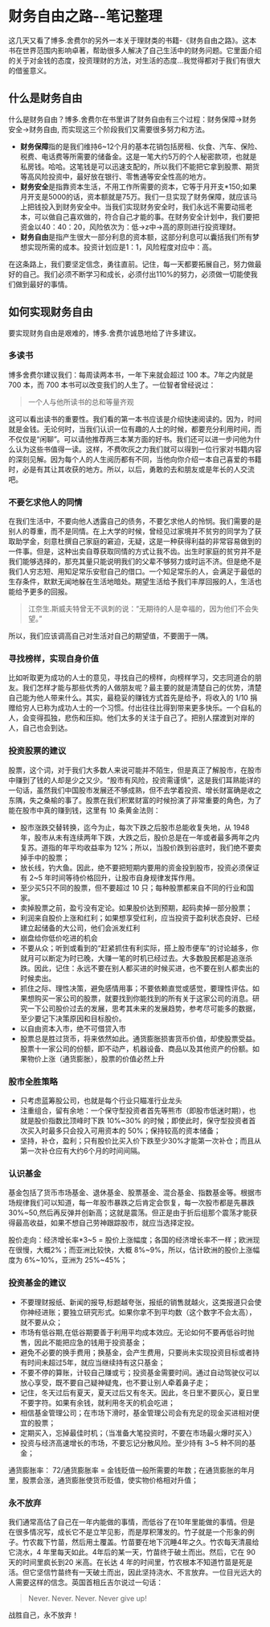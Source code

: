 # 财务自由之路--笔记整理

这几天又看了博多.舍费尔的另外一本关于理财类的书籍-《财务自由之路》。这本书在世界范围内影响卓著，帮助很多人解决了自己生活中的财务问题。它里面介绍的关于对金钱的态度，投资理财的方法，对生活的态度...我觉得都对于我们有很大的借鉴意义。

## 什么是财务自由

什么是财务自由？博多.舍费尔在书里讲了财务自由有三个过程：财务保障→财务安全→财务自由, 而实现这三个阶段我们又需要很多努力和方法。

- **财务保障**指的是我们维持6~12个月的基本花销包括房租、伙食、汽车、保险、税费、电话费等所需要的储备金。这是一笔大约5万的个人秘密款项，也就是私房钱。哈哈。这笔钱是可以迅速支配的，所以我们不能把它拿到股票、期货等高风险投资中，最好放在银行、零售通等安全性高的地方。
- **财务安全**是指靠资本生活，不用工作所需要的资本，它等于月开支*150;如果月开支是5000的话，资本额就是75万。我们一旦实现了财务保障，就应该马上把钱投入到财务安全中。当我们实现财务安全时，我们永远不需要动摇老本，可以做自己喜欢做的，符合自己才能的事。在财务安全计划中，我们要把资金以40：40：20，风险依次为：低→z中→高的原则进行投资理财。
- **财务自由**是指产生很大一部分利息的资本额，这部分利息可以囊括我们所有梦想实现所需的成本。投资计划应是1：1，风险程度对应中：高。

在这条路上，我们要坚定信念，勇往直前。记住，每一天都要拓展自己，努力做最好的自己。我们必须不断学习和成长，必须付出110%的努力，必须做一切能使我们做到最好的事情。

## 如何实现财务自由

要实现财务自由是艰难的，博多.舍费尔诚恳地给了许多建议。

### 多读书

博多舍费尔建议我们：每周读两本书，一年下来就会超过 100 本。7年之内就是 700 本，而 700 本书可以改变我们的人生了。一位智者曾经说过：
> 一个人与他所读书的总和等量齐观

这可以看出读书的重要性。我们看的第一本书应该是介绍快速阅读的。因为，时间就是金钱。无论何时，当我们认识一位有趣的人士的时候，都要充分利用时间，而不仅仅是“闲聊”。可以请他推荐两三本某方面的好书。我们还可以进一步问他为什么认为这些书值得一读。这样，不费吹灰之力我们就可以得到一位行家对书籍内容的深刻见解。因为每个人的人生阅历都有不同，当他向你介绍一本自己喜爱的书籍时，必是有其让其收获的地方。所以，以后，勇敢的去和朋友或是年长的人交流吧。

### 不要乞求他人的同情

在我们生活中，不要向他人透露自己的债务，不要乞求他人的怜悯。我们需要的是别人的尊重，而不是同情。在上大学的时候，曾经见过家境并不贫穷的同学为了获取助学金，刻意杜撰自己家庭的窘迫，无疑，这是一种获得利益的非常容易做到的一件事。但是，这种出卖自尊获取同情的方式让我不齿。出生时家庭的贫穷并不是我们能够选择的，那充其量只能说明我们的父辈不够努力或时运不济。但是绝不是我们人穷志短、用知足常乐安慰自己的借口。一个知足常乐的人，会满足于最低的生存条件，默默无闻地躲在生活地暗处。期望生活给予我们丰厚回报的人，生活也能给予更多的回报。
> 江奈生.斯威夫特曾无不讽刺的说：“无期待的人是幸福的，因为他们不会失望。” 

所以，我们应该调高自己对生活对自己的期望值，不要圉于一隅。

### 寻找榜样，实现自身价值

比如听取更为成功的人士的意见，寻找自己的榜样，向榜样学习，交志同道合的朋友。我们怎样才能与那些优秀的人做朋友呢？最主要的就是清楚自己的优势，清楚自己能为他人带来什么。其实，最稳妥的赚钱方式首先是给予，将收入的 1/10 捐赠给穷人已称为成功人士的一个习惯。付出往往比得到带来更多快乐。一个自私的人，会变得孤独，悲伤和压抑。他们太多的关注于自己了。把别人摆渡到对岸的人，自己也会到达。

### 投资股票的建议

股票，这个词，对于我们大多数人来说可能并不陌生，但是真正了解股市，在股市中赚到了钱的人却是少之又少。“股市有风险，投资需谨慎”，这是我们耳熟能详的一句话，虽然我们中国股市发展还不够成熟，但不去学着投资、增长财富确是收之东隅，失之桑榆的事了。股票在我们积累财富的时候扮演了非常重要的角色，为了能在股市中真的赚到钱，这里有 10 条黄金法则：

- 股市涨跌交替转换，迄今为止，每次下跌之后股市总能收复失地，从 1948 年，股市从未有连续两年下跌，大跌之后，股价总是在一年或者最多两年之内复苏。道指的年平均收益率为 12%；所以，当股价跌到谷底时，我们绝不要卖掉手中的股票；
- 放长线，钓大鱼。因此，绝不要把短期内要用的资金投到股市，投资必须保证有 2~5 年时间等待价格回升，让股市自身规律发挥作用。
- 至少买5只不同的股票，但不要超过 10 只；每种股票都来自不同的行业和国家。
- 卖掉股票之前，盈亏没有定论。如果股价达到预期，起码卖掉一部分股票；
- 利润来自股价上涨和红利；如果想享受红利，应当投资于盈利状态良好、已经建立起储备的大公司，他们会派发红利
- 崩盘给你低价吃进的机会
- 不要从众；听到或看到的“赶紧抓住有利实际，搭上股市便车”的讨论越多，你就月可以断定为时已晚，大赚一笔的时机已经过去。大多数股民都是追涨杀跌。因此，记住：永远不要在别人都买进的时候买进，也不要在别人都卖出的时候卖出。
- 抓住之际、理性决策，避免感情用事；不要依赖直觉或感觉，要理性评估。如果想购买一家公司的股票，就要找到你能找到的所有关于这家公司的消息。研究一下公司股价过去的发展，思考其未来的发展趋势，参考尽可能多的数据，至少要记下决策原因和目标股价。
- 以自由资本入市，绝不可借贷入市
- 股票总是胜过货币，将来依然如此。通货膨胀损害货币价值，却使股票受益。股票十一家公司的份额，即不动产，机器设备、商品以及其他资产的份额。如果物价上涨（通货膨胀），股票的价值必然上升

### 股市全胜策略

- 只考虑蓝筹股公司，也就是每个行业只瞄准行业龙头
- 注重组合，留有余地：一个保守型投资者首先等熊市（即股市低迷时期），也就是股价指数比顶峰时下跌 10%~30% 的时候；即使此时，保守型投资者首次买入时最多只会投入可用资本的 50%；保持较高的资本储备；
- 坚持，补仓，盈利；只有股价比买入价下跌至少30%才能第一次补仓；而且从第一次补仓应有大约6个月的时间间隔。

### 认识基金

基金包括了货币市场基金、退休基金、股票基金、混合基金、指数基金等。根据市场规律我们可以知道，每一年股市暴跌之后肯定会恢复，每一次股市都是先暴跌30%~50,然后再反弹并创新高；这就是震荡。但正是由于折后组那个震荡才能获得最高收益，如果不想自己劳神跟踪股市，就应当选择定投。

股价走向：经济增长率*3~5 = 股价上涨幅度；各国的经济增长率不一样；欧洲现在很慢，大概2%；而亚洲比较快，大概 8%~9%，所以，估计欧洲的股价上涨幅度为    6%~10%，亚洲为 25%~45%；

### 投资基金的建议

- 不要理财报纸、新闻的报导,标题越夸张，报纸的销售就越火，这类报道只会使你神经进账；要独立研究形式。如果你拿不到平均数（这个数字不会太高），就不要从众；
- 市场有低谷期,在低谷期要善于利用平均成本效应。无论如何不要再低谷时抛售，因此不能把应急的钱用于投资基金；
- 避免不必要的换手费用；换基金，会产生费用，只要尚未实现投资目标或者持有时间未超过5年，就应当继续持有这只基金；
- 不要不停的算账，计较自己赚或亏；投资基金需要时间。通过自动驾驶仪可以放心享受，既不要自己疑神疑鬼，也不要让别人牵着鼻子走；
- 记住，冬天过后有夏天，夏天过后又有冬天。因此，冬日里不要灰心，夏日里不要字符。如果有余钱，就利用冬天的机会吃进；
- 相信基金管理公司；在市场下滑时，基金管理公司会有充足的现金买进相对便宜的股票；
- 定期买入，忘掉最佳时机；（当准备大笔投资时，不要在市场最火爆时买入）
- 投资与经济高速增长的市场，不要忘记分散风险。至少持有 3~5 种不同的基金；

通货膨胀率： 72/通货膨胀率 = 金钱贬值一般所需要的年数；在通货膨胀的年月里，股票会涨，通货膨胀使货币贬值，使实物价格相对升值；

### 永不放弃

我们通常高估了自己在一年内能做的事情，而低谷了在10年里能做的事情。但是在很多情况写，成长它不是立竿见影，而是厚积薄发的。竹子就是一个形象的例子。竹农裁下竹苗，然后用土覆盖。竹苗要在地下沉睡4年之久。竹农每天清晨给它浇水，4 年里每天如此。4年后的某一天，竹苗终于破土而出。然后，它在 90 天的时间里疯长到20 米高。在长达 4 年的时间里，竹农根本不知道竹苗是死是活。但它坚信竹苗终有一天破土而出，因此坚持浇水、不言放弃。一位目光远大的人需要这样的信念。英国首相丘吉尔说过一句话：

> Never. Never. Never. Never  give up!

战胜自己，永不放弃！
